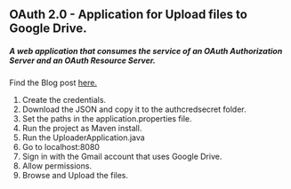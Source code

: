 ## OAuth 2.0 - Application for Upload files to Google Drive.

##### A web application that consumes the service of an OAuth Authorization Server and an OAuth Resource Server.

Find the Blog post [here.]()

01. Create the credentials.
02. Download the JSON and copy it to the authcredsecret folder.
03. Set the paths in the application.properties file.
04. Run the project as Maven install. 
05. Run the UploaderApplication.java
06. Go to localhost:8080
07. Sign in with the Gmail account that uses Google Drive.
08. Allow permissions.
09. Browse and Upload the files.
